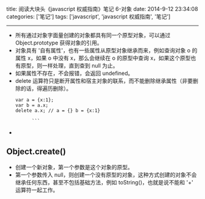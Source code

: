 title: 阅读大块头《javascript 权威指南》笔记 6-对象
date: 2014-9-12 23:34:08
categories: ['笔记']
tags: ['javascript', 'javascript 权威指南', '笔记']

---

- 所有通过对象字面量创建的对象都具有同一个原型对象，可以通过 Object.prototype 获得对象的引用。
- 对象具有 '自有属性'，也有一些属性从原型对象继承而来，例如查询对象 o 的属性 x，如果 o 中没有 x，那么会继续在 o 的原型中查询 x，如果这个原型也有原型，则一样处理，直到查到 null 为止。
- 如果属性不存在，不会报错，会返回 undefined。
- delete 运算符只是断开属性和宿主对象的联系，而不能删除继承属性（非要删除的话，得遍历删除）。
  ```
  var a = {x:1};
  var b = a.x;
  delete a.x; // a = {} b = {x:1}

      	```

-

## Object.create()

- 创建一个新对象，第一个参数是这个对象的原型。
- 第一个参数传入 null，则创建一个没有原型的对象，这种方式创建的对象不会继承任何东西，甚至不包括基础方法，例如 toString()，也就是说不能和 '+' 运算符一起工作。
